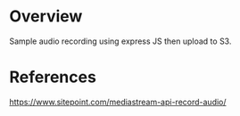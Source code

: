 # Overview
Sample audio recording using express JS then upload to S3.

# References
https://www.sitepoint.com/mediastream-api-record-audio/
